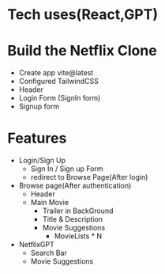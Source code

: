 # Tech uses(React,GPT)

# Build the Netflix Clone
 - Create app vite@latest
 - Configured TailwindCSS
 - Header
 - Login Form (SignIn form)
 - Signup form 

 # Features
 - Login/Sign Up
     - Sign In / Sign up Form
     - redirect to Browse Page(After login)
  - Browse page(After authentication)
     - Header 
     - Main Movie
        - Trailer in BackGround
        - Title & Description
        - Movie Suggestions
            - MovieLists * N
  - NetflixGPT
      - Search Bar
      - Movie Suggestions          
